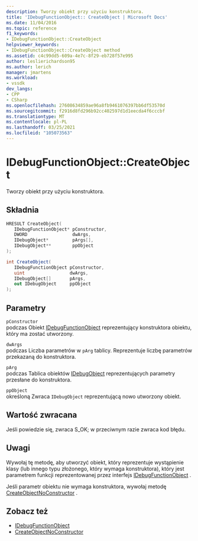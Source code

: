 ```yaml
---
description: Tworzy obiekt przy użyciu konstruktora.
title: 'IDebugFunctionObject:: CreateObject | Microsoft Docs'
ms.date: 11/04/2016
ms.topic: reference
f1_keywords:
- IDebugFunctionObject::CreateObject
helpviewer_keywords:
- IDebugFunctionObject::CreateObject method
ms.assetid: c4c99dd5-609a-4e7c-8f29-eb728f57e995
author: leslierichardson95
ms.author: lerich
manager: jmartens
ms.workload:
- vssdk
dev_langs:
- CPP
- CSharp
ms.openlocfilehash: 27608634859ae96a8fb9461076397bb6df53570d
ms.sourcegitcommit: f2916d8fd296b92cc402597d1d1eecda4f6cccbf
ms.translationtype: MT
ms.contentlocale: pl-PL
ms.lasthandoff: 03/25/2021
ms.locfileid: "105073563"
---
```

# <a name="idebugfunctionobjectcreateobject"></a>IDebugFunctionObject::CreateObject
Tworzy obiekt przy użyciu konstruktora.

## <a name="syntax"></a>Składnia

```cpp
HRESULT CreateObject( 
   IDebugFunctionObject* pConstructor,
   DWORD                 dwArgs,
   IDebugObject*         pArgs[],
   IDebugObject**        ppObject
);
```

```csharp
int CreateObject(
   IDebugFunctionObject pConstructor,
   uint                 dwArgs,
   IDebugObject[]       pArgs,
   out IDebugObject     ppObject
);
```

## <a name="parameters"></a>Parametry
`pConstructor`\
podczas Obiekt [IDebugFunctionObject](../../../extensibility/debugger/reference/idebugfunctionobject.md) reprezentujący konstruktora obiektu, który ma zostać utworzony.

`dwArgs`\
podczas Liczba parametrów w `pArg` tablicy. Reprezentuje liczbę parametrów przekazaną do konstruktora.

`pArg`\
podczas Tablica obiektów [IDebugObject](../../../extensibility/debugger/reference/idebugobject.md) reprezentujących parametry przesłane do konstruktora.

`ppObject`\
określoną Zwraca `IDebugObject` reprezentującą nowo utworzony obiekt.

## <a name="return-value"></a>Wartość zwracana
 Jeśli powiedzie się, zwraca S_OK; w przeciwnym razie zwraca kod błędu.

## <a name="remarks"></a>Uwagi
 Wywołaj tę metodę, aby utworzyć obiekt, który reprezentuje wystąpienie klasy (lub innego typu złożonego, który wymaga konstruktora), który jest parametrem funkcji reprezentowanej przez interfejs [IDebugFunctionObject](../../../extensibility/debugger/reference/idebugfunctionobject.md) .

 Jeśli parametr obiektu nie wymaga konstruktora, wywołaj metodę [CreateObjectNoConstructor](../../../extensibility/debugger/reference/idebugfunctionobject-createobjectnoconstructor.md) .

## <a name="see-also"></a>Zobacz też
- [IDebugFunctionObject](../../../extensibility/debugger/reference/idebugfunctionobject.md)
- [CreateObjectNoConstructor](../../../extensibility/debugger/reference/idebugfunctionobject-createobjectnoconstructor.md)
